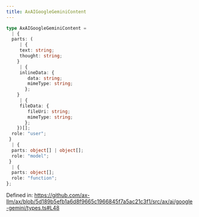 ```yaml
---
title: AxAIGoogleGeminiContent
---
```


```ts
type AxAIGoogleGeminiContent = 
  | {
  parts: (
     | {
     text: string;
     thought: string;
    }
     | {
     inlineData: {
        data: string;
        mimeType: string;
       };
    }
     | {
     fileData: {
        fileUri: string;
        mimeType: string;
       };
    })[];
  role: "user";
 }
  | {
  parts: object[] | object[];
  role: "model";
 }
  | {
  parts: object[];
  role: "function";
};
```

Defined in: https://github.com/ax-llm/ax/blob/5d189b5efb1a6d8f9665c1966845f7a5ac21c3f1/src/ax/ai/google-gemini/types.ts#L48
